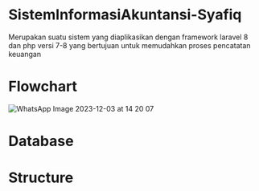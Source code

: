 # SistemInformasiAkuntansi-Syafiq
Merupakan suatu sistem yang diaplikasikan dengan framework laravel 8 dan php versi 7-8 yang bertujuan untuk memudahkan proses pencatatan keuangan
# Flowchart
![WhatsApp Image 2023-12-03 at 14 20 07](https://github.com/syafiqanugrah/SIstem-Informasi-Akuntansi-Syafiq/assets/152132797/91fdb555-33c2-4f61-a5e9-0206c7614ddd)
# Database
# Structure
